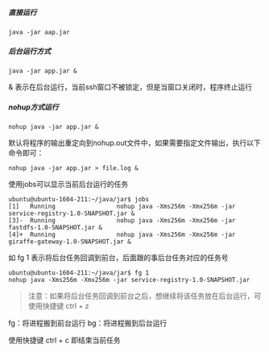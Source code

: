 ##### 直接运行
```shell
java -jar aap.jar
```
##### 后台运行方式
```shell
java -jar app.jar &
```
& 表示在后台运行，当前ssh窗口不被锁定，但是当窗口关闭时，程序终止运行

##### nohup方式运行
```shell
nohup java -jar app.jar &
```
 默认将程序的输出重定向到nohup.out文件中，如果需要指定文件输出，执行以下命令即可：
 ```shell
 nohup java -jar app.jar > file.log &
 ```
 使用jobs可以显示当前后台运行的任务
 ```shell
 ubuntu@ubuntu-1604-211:~/java/jar$ jobs
[1]   Running                 nohup java -Xms256m -Xmx256m -jar service-registry-1.0-SNAPSHOT.jar &
[3]-  Running                 nohup java -Xms256m -Xmx256m -jar fastdfs-1.0-SNAPSHOT.jar &
[4]+  Running                 nohup java -Xms256m -Xmx256m -jar giraffe-gateway-1.0-SNAPSHOT.jar &
 ```
 如 fg 1 表示将后台任务回调到前台，后面跟的事后台任务对应的任务号
 ```shell
ubuntu@ubuntu-1604-211:~/java/jar$ fg 1
nohup java -Xms256m -Xmx256m -jar service-registry-1.0-SNAPSHOT.jar
 ```
 > 注意：如果将后台任务回调到前台之后，想继续将该任务放在后台运行，可使用快捷键 ctrl + z

 fg：将进程搬到前台运行
 bg：将进程搬到后台运行

 使用快捷键 ctrl + c 即结束当前任务
